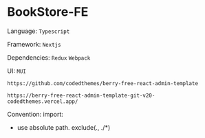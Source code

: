 # BookStore-FE

Language: `Typescript`

Framework: `Nextjs`

Dependencies: `Redux` `Webpack`

UI: `MUI`

`https://github.com/codedthemes/berry-free-react-admin-template`

`https://berry-free-react-admin-template-git-v20-codedthemes.vercel.app/`

Convention:
import:

- use absolute path. exclude(., ./\*)
